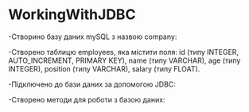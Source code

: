# WorkingWithJDBC

-Створино базу даних mySQL з назвою company:

-Створено таблицю employees, яка містити поля:
id (типу INTEGER, AUTO_INCREMENT, PRIMARY KEY),
name (типу VARCHAR),
age (типу INTEGER),
position (типу VARCHAR),
salary (типу FLOAT).

-Підключено до бази даних за допомогою JDBC:

-Створено методи для роботи з базою даних:
